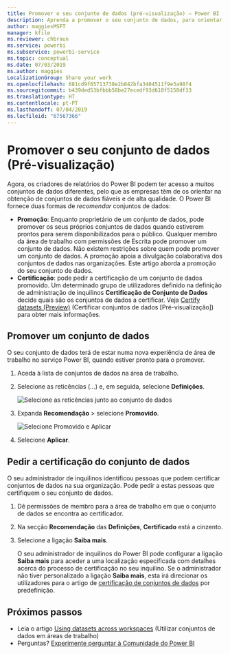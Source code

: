 ```yaml
---
title: Promover o seu conjunto de dados (pré-visualização) – Power BI
description: Aprenda a promover o seu conjunto de dados, para orientar os utilizadores empresariais na obtenção de conjuntos de dados fiáveis e de alta qualidade.
author: maggiesMSFT
manager: kfile
ms.reviewer: chbraun
ms.service: powerbi
ms.subservice: powerbi-service
ms.topic: conceptual
ms.date: 07/03/2019
ms.author: maggies
LocalizationGroup: Share your work
ms.openlocfilehash: 681cd9f65713738e2b842bfa3404511f9e3a98f4
ms.sourcegitcommit: b439ded53bfbbb58be27ecedf93d618f5158df33
ms.translationtype: HT
ms.contentlocale: pt-PT
ms.lasthandoff: 07/04/2019
ms.locfileid: "67567366"
---
```

# <a name="promote-your-dataset-preview"></a>Promover o seu conjunto de dados (Pré-visualização)

Agora, os criadores de relatórios do Power BI podem ter acesso a muitos conjuntos de dados diferentes, pelo que as empresas têm de os orientar na obtenção de conjuntos de dados fiáveis e de alta qualidade. O Power BI fornece duas formas de *recomendar* conjuntos de dados:

- **Promoção**: Enquanto proprietário de um conjunto de dados, pode promover os seus próprios conjuntos de dados quando estiverem prontos para serem disponibilizados para o público. Qualquer membro da área de trabalho com permissões de Escrita pode promover um conjunto de dados. Não existem restrições sobre quem pode promover um conjunto de dados. A promoção apoia a divulgação colaborativa dos conjuntos de dados nas organizações. Este artigo aborda a promoção do seu conjunto de dados.
- **Certificação**: pode pedir a certificação de um conjunto de dados promovido. Um determinado grupo de utilizadores definido na definição de administração de inquilinos **Certificação de Conjunto de Dados** decide quais são os conjuntos de dados a certificar. Veja [Certify datasets (Preview)](service-datasets-certify.md) (Certificar conjuntos de dados [Pré-visualização]) para obter mais informações.

## <a name="promote-a-dataset"></a>Promover um conjunto de dados

O seu conjunto de dados terá de estar numa nova experiência de área de trabalho no serviço Power BI, quando estiver pronto para o promover.

1. Aceda à lista de conjuntos de dados na área de trabalho.
 
1. Selecione as reticências (...) e, em seguida, selecione **Definições**.

    ![Selecione as reticências junto ao conjunto de dados](media/service-datasets-certify-promote/power-bi-dataset-settings.png)

1. Expanda **Recomendação** > selecione **Promovido**.

    ![Selecione Promovido e Aplicar](media/service-datasets-certify-promote/power-bi-dataset-promoted-endorsement.png)

1. Selecione **Aplicar**.

## <a name="request-dataset-certification"></a>Pedir a certificação do conjunto de dados

O seu administrador de inquilinos identificou pessoas que podem certificar conjuntos de dados na sua organização. Pode pedir a estas pessoas que certifiquem o seu conjunto de dados.

1. Dê permissões de membro para a área de trabalho em que o conjunto de dados se encontra ao certificador.

1. Na secção **Recomendação** das **Definições**, **Certificado** está a cinzento.

1. Selecione a ligação **Saiba mais**.

    O seu administrador de inquilinos do Power BI pode configurar a ligação **Saiba mais** para aceder a uma localização especificada com detalhes acerca do processo de certificação no seu inquilino.   Se o administrador não tiver personalizado a ligação **Saiba mais**, esta irá direcionar os utilizadores para o artigo de [certificação de conjuntos de dados](service-datasets-certify.md) por predefinição.

## <a name="next-steps"></a>Próximos passos

* Leia o artigo [Using datasets across workspaces](service-datasets-across-workspaces.md) (Utilizar conjuntos de dados em áreas de trabalho)
* Perguntas? [Experimente perguntar à Comunidade do Power BI](http://community.powerbi.com/)
